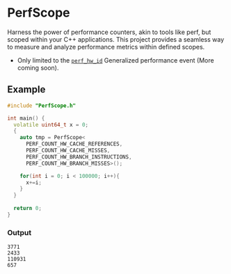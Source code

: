 # PerfScope
Harness the power of performance counters, akin to tools like perf, but scoped within your C++ applications. This project provides a seamless way to measure and analyze performance metrics within defined scopes.
- Only limited to the [`perf_hw_id`](https://sites.uclouvain.be/SystInfo/usr/include/linux/perf_event.h.html) Generalized performance event (More coming soon).

## Example
```cpp
#include "PerfScope.h"

int main() {
  volatile uint64_t x = 0;
  {
    auto tmp = PerfScope<
      PERF_COUNT_HW_CACHE_REFERENCES,
      PERF_COUNT_HW_CACHE_MISSES,
      PERF_COUNT_HW_BRANCH_INSTRUCTIONS,
      PERF_COUNT_HW_BRANCH_MISSES>();

    for(int i = 0; i < 100000; i++){
      x+=i;
    }
  }
  
  return 0;
}
```
### Output
```
3771
2433
110931
657
```
